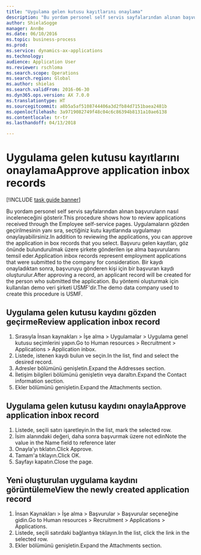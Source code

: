 ```yaml
--- 
title: "Uygulama gelen kutusu kayıtlarını onaylama"
description: "Bu yordam personel self servis sayfalarından alınan başvuruların nasıl inceleneceğini gösterir."
author: ShielaSogge
manager: AnnBe
ms.date: 06/10/2016
ms.topic: business-process
ms.prod: 
ms.service: dynamics-ax-applications
ms.technology: 
audience: Application User
ms.reviewer: rschloma
ms.search.scope: Operations
ms.search.region: Global
ms.author: shielas
ms.search.validFrom: 2016-06-30
ms.dyn365.ops.version: AX 7.0.0
ms.translationtype: HT
ms.sourcegitcommit: a8b5a5af5108744406a3d2fb84d7151baea2481b
ms.openlocfilehash: 3a9719082749f48c04c6c86394b8131a10ae6138
ms.contentlocale: tr-tr
ms.lasthandoff: 04/13/2018

---
```

# <a name="approve-application-inbox-records"></a><span data-ttu-id="870cd-103">Uygulama gelen kutusu kayıtlarını onaylama</span><span class="sxs-lookup"><span data-stu-id="870cd-103">Approve application inbox records</span></span>

[!INCLUDE [task guide banner](../../includes/task-guide-banner.md)]

<span data-ttu-id="870cd-104">Bu yordam personel self servis sayfalarından alınan başvuruların nasıl inceleneceğini gösterir.</span><span class="sxs-lookup"><span data-stu-id="870cd-104">This procedure shows how to review applications received through the Employee self-service pages.</span></span> <span data-ttu-id="870cd-105">Uygulamaların gözden geçirilmesinin yanı sıra, seçtiğiniz kutu kayıtlarında uygulamayı onaylayabilirsiniz.</span><span class="sxs-lookup"><span data-stu-id="870cd-105">In addition to reviewing the applications, you can approve the application in box records that you select.</span></span> <span data-ttu-id="870cd-106">Başvuru gelen kayıtları, göz önünde bulundurulmak üzere şirkete gönderilen işe alma başvurularını temsil eder.</span><span class="sxs-lookup"><span data-stu-id="870cd-106">Application inbox records represent employment applications that were submitted to the company for consideration.</span></span> <span data-ttu-id="870cd-107">Bir kaydı onayladıktan sonra, başvuruyu gönderen kişi için bir başvuran kaydı oluşturulur.</span><span class="sxs-lookup"><span data-stu-id="870cd-107">After approving a record, an applicant record will be created for the person who submitted the application.</span></span> <span data-ttu-id="870cd-108">Bu yöntemi oluşturmak için kullanılan demo veri şirketi USMF'dir.</span><span class="sxs-lookup"><span data-stu-id="870cd-108">The demo data company used to create this procedure is USMF.</span></span>


## <a name="review-application-inbox-record"></a><span data-ttu-id="870cd-109">Uygulama gelen kutusu kaydını gözden geçirme</span><span class="sxs-lookup"><span data-stu-id="870cd-109">Review application inbox record</span></span>
1. <span data-ttu-id="870cd-110">Sırasıyla İnsan kaynakları > İşe alma > Uygulamalar > Uygulama genel kutusu seçimlerini yapın.</span><span class="sxs-lookup"><span data-stu-id="870cd-110">Go to Human resources > Recruitment > Applications > Application inbox.</span></span>
2. <span data-ttu-id="870cd-111">Listede, istenen kaydı bulun ve seçin.</span><span class="sxs-lookup"><span data-stu-id="870cd-111">In the list, find and select the desired record.</span></span>
3. <span data-ttu-id="870cd-112">Adresler bölümünü genişletin.</span><span class="sxs-lookup"><span data-stu-id="870cd-112">Expand the Addresses section.</span></span>
4. <span data-ttu-id="870cd-113">İletişim bilgileri bölümünü genişletin veya daraltın.</span><span class="sxs-lookup"><span data-stu-id="870cd-113">Expand the Contact information section.</span></span>
5. <span data-ttu-id="870cd-114">Ekler bölümünü genişletin.</span><span class="sxs-lookup"><span data-stu-id="870cd-114">Expand the Attachments section.</span></span>

## <a name="approve-application-inbox-record"></a><span data-ttu-id="870cd-115">Uygulama gelen kutusu kaydını onayla</span><span class="sxs-lookup"><span data-stu-id="870cd-115">Approve application inbox record</span></span>
1. <span data-ttu-id="870cd-116">Listede, seçili satırı işaretleyin.</span><span class="sxs-lookup"><span data-stu-id="870cd-116">In the list, mark the selected row.</span></span>
2. <span data-ttu-id="870cd-117">İsim alanındaki değeri, daha sonra başvurmak üzere not edin</span><span class="sxs-lookup"><span data-stu-id="870cd-117">Note the value in the Name field to reference later</span></span>
3. <span data-ttu-id="870cd-118">Onayla’yı tıklatın.</span><span class="sxs-lookup"><span data-stu-id="870cd-118">Click Approve.</span></span>
4. <span data-ttu-id="870cd-119">Tamam'a tıklayın.</span><span class="sxs-lookup"><span data-stu-id="870cd-119">Click OK.</span></span>
5. <span data-ttu-id="870cd-120">Sayfayı kapatın.</span><span class="sxs-lookup"><span data-stu-id="870cd-120">Close the page.</span></span>

## <a name="view-the-newly-created-application-record"></a><span data-ttu-id="870cd-121">Yeni oluşturulan uygulama kaydını görüntüleme</span><span class="sxs-lookup"><span data-stu-id="870cd-121">View the newly created application record</span></span>
1. <span data-ttu-id="870cd-122">İnsan Kaynakları > İşe alma > Başvurular > Başvurular seçeneğine gidin.</span><span class="sxs-lookup"><span data-stu-id="870cd-122">Go to Human resources > Recruitment > Applications > Applications.</span></span>
2. <span data-ttu-id="870cd-123">Listede, seçili satırdaki bağlantıya tıklayın.</span><span class="sxs-lookup"><span data-stu-id="870cd-123">In the list, click the link in the selected row.</span></span>
3. <span data-ttu-id="870cd-124">Ekler bölümünü genişletin.</span><span class="sxs-lookup"><span data-stu-id="870cd-124">Expand the Attachments section.</span></span>


